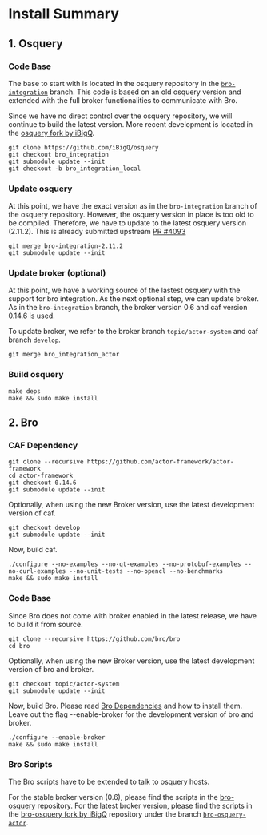 # Install Summary #

## 1. Osquery

### Code Base

The base to start with is located in the osquery repository in the [`bro-integration`](https://github.com/facebook/osquery/tree/bro-integration) branch. 
This code is based on an old osquery version and extended with the full broker functionalities to communicate with Bro.

Since we have no direct control over the osquery repository, we will continue to build the latest version. 
More recent development is located in the [osquery fork by iBigQ](https://github.com/iBigQ/osquery).

```
git clone https://github.com/iBigQ/osquery
git checkout bro_integration
git submodule update --init
git checkout -b bro_integration_local
```

### Update osquery

At this point, we have the exact version as in the `bro-integration` branch of the osquery repository. 
However, the osquery version in place is too old to be compiled. Therefore, we have to update to the latest osquery version (2.11.2).
This is already submitted upstream [PR #4093](https://github.com/facebook/osquery/pull/4093)

```
git merge bro-integration-2.11.2
git submodule update --init
```

### Update broker (optional)

At this point, we have a working source of the lastest osquery with the support for bro integration.
As the next optional step, we can update broker. As in the `bro-integration` branch, the broker version 0.6 and caf version 0.14.6 is used.

To update broker, we refer to the broker branch `topic/actor-system` and caf branch `develop`. 

```
git merge bro_integration_actor
```

### Build osquery

```
make deps
make && sudo make install
```


## 2. Bro

### CAF Dependency

```
git clone --recursive https://github.com/actor-framework/actor-framework
cd actor-framework
git checkout 0.14.6
git submodule update --init
```

Optionally, when using the new Broker version, use the latest development version of caf.

```
git checkout develop
git submodule update --init
```

Now, build caf.

```
./configure --no-examples --no-qt-examples --no-protobuf-examples --no-curl-examples --no-unit-tests --no-opencl --no-benchmarks
make && sudo make install
```

### Code Base

Since Bro does not come with broker enabled in the latest release, we have to build it from source.

```
git clone --recursive https://github.com/bro/bro
cd bro
```

Optionally, when using the new Broker version, use the latest development version of bro and broker.

```
git checkout topic/actor-system
git submodule update --init
```

Now, build Bro. Please read [Bro Dependencies](https://www.bro.org/sphinx/install/install.html#required-dependencies) and how to install them.
Leave out the flag --enable-broker for the development version of bro and broker.

```
./configure --enable-broker
make && sudo make install
```

### Bro Scripts

The Bro scripts have to be extended to talk to osquery hosts.

For the stable broker version (0.6), please find the scripts in the [bro-osquery](https://github.com/bro/bro-osquery) repository.
For the latest broker version, please find the scripts in the [bro-osquery fork by iBigQ](https://github.com/iBigQ/bro-osquery) repository under the branch [`bro-osquery-actor`](https://github.com/iBigQ/bro-osquery/tree/bro-osquery-actor).
